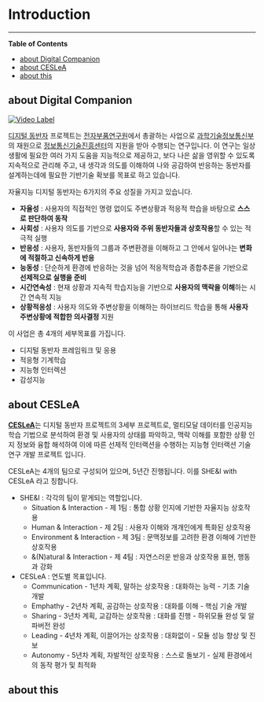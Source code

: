 # Introduction

---

<!--- Short introduction -->

**Table of Contents**

- [about Digital Companion](#about-digital-companion)
- [about CESLeA](#about-ceslea)
- [about this](#about-this)

## about Digital Companion

[![Video Label](http://img.youtube.com/vi/jq9v7EXJKYI/0.jpg)](https://youtu.be/jq9v7EXJKYI?t=0s)

[디지털 동반자] 프로젝트는 [전자부품연구원]에서 총괄하는 사업으로 [과학기술정보통신부]의 재원으로 [정보통신기술진흥센터]의 지원을 받아 수행되는 연구입니다.
이 연구는 일상생활에 필요한 여러 가지 도움을 지능적으로 제공하고, 보다 나은 삶을 영위할 수 있도록 지속적으로 관리해 주고, 내 생각과 의도를 이해하여 나와 공감하여 반응하는 동반자를 설계하는데에 필요한 기반기술 확보를 목표로 하고 있습니다.

자율지능 디지털 동반자는 6가지의 주요 성질을 가지고 있습니다.
- <b>자율성</b> : 사용자의 직접적인 명령 없이도 주변상황과 적응적 학습을 바탕으로 <b>스스로 판단하여 동작</b>
- <b>사회성</b> : 사용자 의도를 기반으로 <b>사용자와 주위 동반자들과 상호작용</b>할 수 있는 적극적 실행
- <b>반응성</b> : 사용자, 동반자들의 그룹과 주변환경을 이해하고 그 안에서 일어나는 <b>변화에 적절하고 신속하게 반응</b>
- <b>능동성</b> : 단순하게 환경에 반응하는 것을 넘어 적응적학습과 종합추론을 기반으로 <b>선제적으로 실행을 준비</b>
- <b>시간연속성</b> : 현재 상황과 지속적 학습지능을 기반으로 <b>사용자의 맥락을 이해</b>하는 시간 연속적 지능
- <b>상황적응성</b> : 사용자 의도와 주변상황을 이해하는 하이브리드 학습을 통해 <b>사용자 주변상황에 적합한 의사결정</b> 지원

이 사업은 총 4개의 세부목표를 가집니다.
- 디지털 동반자 프레임워크 및 응용
- 적응형 기계학습
- 지능형 인터렉션
- 감성지능

## about CESLeA

<b>[CESLeA]</b>는 디지털 동반자 프로젝트의 3세부 프로젝트로, 멀티모달 데이터를 인공지능 학습 기법으로 분석하여 환경 및 사용자의 상태를 파악하고, 맥락 이해를 포함한 상황 인지 정보와 융합 해석하여 이에 따른 선제적 인터랙션을 수행하는 지능형 인터랙션 기술 연구 개발 프로젝트 입니다.

CESLeA는 4개의 팀으로 구성되어 있으며, 5년간 진행됩니다. 이를 SHE&I with CESLeA 라고 칭합니다.
- SHE&I : 각각의 팀이 맡게되는 역할입니다.
  - Situation & Interaction - 제 1팀 : 통합 상황 인지에 기반한 자율지능 상호작용
  - Human & Interaction - 제 2팀 : 사용자 이해와 개개인에게 특화된 상호작용
  - Environment & Interaction - 제 3팀 : 문맥정보를 고려한 환경 이해에 기반한 상호작용
  - &(N)atural & Interaction - 제 4팀 : 자연스러운 반응과 상호작용 표현, 행동과 강화
- CESLeA : 연도별 목표입니다.
  - Communication - 1년차 계획, 말하는 상호작용 : 대화하는 능력 - 기초 기술 개발
  - Emphathy - 2년차 계획, 공감하는 상호작용 : 대화를 이해 - 핵심 기술 개발
  - Sharing - 3년차 계획, 교감하는 상호작용 : 대화를 진행 - 하위모듈 완성 및 알파버전 완성
  - Leading - 4년차 계획, 이끌어가는 상호작용 : 대화없이 - 모듈 성능 향상 및 진보
  - Autonomy - 5년차 계획, 자발적인 상호작용 : 스스로 돌보기 - 실제 환경에서의 동작 평가 및 최적화

## about this

<!---
Write detail introduction of your module.
If you wanna make some links, use [blahblah] and look below.
-->

<!---
Here is for making links. if you used [blahblah] above this section, Here you can make them hypertext.
You need to change the destination of each urls to your own repository.
-->
[CESLeA]: http://abr.knu.ac.kr/wordpress/ceslea/
[디지털 동반자]: http://aicompanion.or.kr/
[전자부품연구원]: https://www.keti.re.kr/
[과학기술정보통신부]: https://www.msit.go.kr/
[정보통신기술진흥센터]: https://www.iitp.kr/